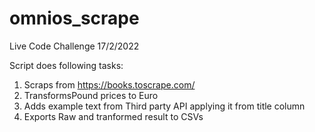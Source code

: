 # omnios_scrape
Live Code Challenge 17/2/2022

Script does following tasks:

1. Scraps from https://books.toscrape.com/
2. TransformsPound prices to Euro
3. Adds example text from Third party API applying it from title column
4. Exports Raw and tranformed result to CSVs

